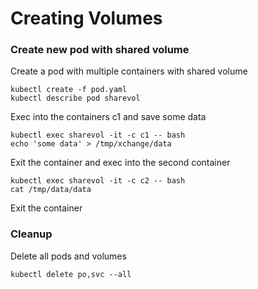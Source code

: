 # Creating Volumes

### Create new pod with shared volume

Create a pod with multiple containers with shared volume

```
kubectl create -f pod.yaml
kubectl describe pod sharevol
```

Exec into the containers c1 and save some data

```
kubectl exec sharevol -it -c c1 -- bash
echo 'some data' > /tmp/xchange/data
```

Exit the container and exec into the second container

```
kubectl exec sharevol -it -c c2 -- bash
cat /tmp/data/data
```

Exit the container

### Cleanup
Delete all pods and volumes

```
kubectl delete po,svc --all
```

